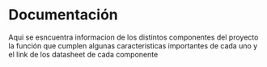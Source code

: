 # Documentación
Aqui se esncuentra informacion de los distintos componentes del proyecto la función que cumplen algunas caracteristicas importantes de cada uno y el link de los datasheet de cada componente
